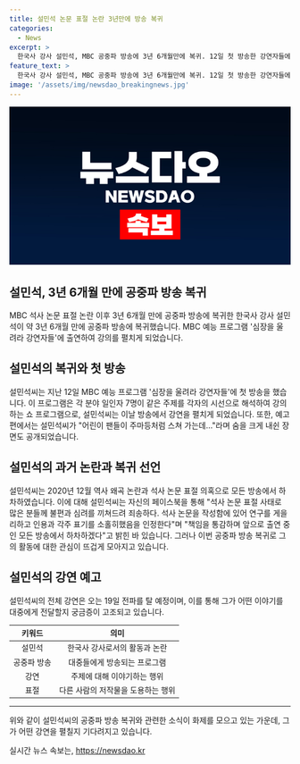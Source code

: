 ```yaml
---
title: 설민석 논문 표절 논란 3년만에 방송 복귀
categories:
  - News
excerpt: >
  한국사 강사 설민석, MBC 공중파 방송에 3년 6개월만에 복귀. 12일 첫 방송한 강연자들에 출연하며 긴장한 모습을 보였고, 강연 전 리허설에서 실수를 연발했으나 감동적인 강연 마무리로 관전자들의 호평을 받았다. 과거의 표절 논란과 역사 왜곡 논란으로 하차한 기간을 거쳐 복귀한 설민석의 모습이 기대를 모은다.
feature_text: >
  한국사 강사 설민석, MBC 공중파 방송에 3년 6개월만에 복귀. 12일 첫 방송한 강연자들에 출연하며 긴장한 모습을 보였고, 강연 전 리허설에서 실수를 연발했으나 감동적인 강연 마무리로 관전자들의 호평을 받았다. 과거의 표절 논란과 역사 왜곡 논란으로 하차한 기간을 거쳐 복귀한 설민석의 모습이 기대를 모은다.
image: '/assets/img/newsdao_breakingnews.jpg'
---
```


<p><img src="/assets/img/newsdao_breakingnews.jpg" alt="implanttips 속보" /></p>

<h2>설민석, 3년 6개월 만에 공중파 방송 복귀</h2>

<p data-ke-size="size16">MBC 석사 논문 표절 논란 이후 3년 6개월 만에 공중파 방송에 복귀한 한국사 강사 설민석이 약 3년 6개월 만에 공중파 방송에 복귀했습니다. MBC 예능 프로그램 '심장을 울려라 강연자들'에 출연하여 강의를 펼치게 되었습니다.</p>

<h2 data-ke-size="size26">설민석의 복귀와 첫 방송</h2>

<p data-ke-size="size16">설민석씨는 지난 12일 MBC 예능 프로그램 '심장을 울려라 강연자들'에 첫 방송을 했습니다. 이 프로그램은 각 분야 일인자 7명이 같은 주제를 각자의 시선으로 해석하여 강의하는 쇼 프로그램으로, 설민석씨는 이날 방송에서 강연을 펼치게 되었습니다. 또한, 예고편에서는 설민석씨가 "어린이 팬들이 주마등처럼 스쳐 가는데..."라며 숨을 크게 내쉰 장면도 공개되었습니다.</p>

<h2 data-ke-size="size26">설민석의 과거 논란과 복귀 선언</h2>

<p data-ke-size="size16">설민석씨는 2020년 12월 역사 왜곡 논란과 석사 논문 표절 의혹으로 모든 방송에서 하차하였습니다. 이에 대해 설민석씨는 자신의 페이스북을 통해 "석사 논문 표절 사태로 많은 분들께 불편과 심려를 끼쳐드려 죄송하다. 석사 논문을 작성함에 있어 연구를 게을리하고 인용과 각주 표기를 소홀히했음을 인정한다"며 "책임을 통감하며 앞으로 출연 중인 모든 방송에서 하차하겠다"고 밝힌 바 있습니다. 그러나 이번 공중파 방송 복귀로 그의 활동에 대한 관심이 뜨겁게 모아지고 있습니다.</p>

<h2 data-ke-size="size26">설민석의 강연 예고</h2>

<p data-ke-size="size16">설민석씨의 전체 강연은 오는 19일 전파를 탈 예정이며, 이를 통해 그가 어떤 이야기를 대중에게 전달할지 궁금증이 고조되고 있습니다.</p>

<table>
<thead>
  <tr>
    <th style="text-align: center; height: 17px;"><b>키워드</b></th>
    <th style="text-align: center; height: 17px;"><b>의미</b></th>
  </tr>
</thead>
<tbody>
  <tr>
    <td style="text-align: center; height: 17px;">설민석</td>
    <td style="text-align: center; height: 17px;">한국사 강사로서의 활동과 논란</td>
  </tr>
  <tr>
    <td style="text-align: center; height: 17px;">공중파 방송</td>
    <td style="text-align: center; height: 17px;">대중들에게 방송되는 프로그램</td>
  </tr>
  <tr>
    <td style="text-align: center; height: 17px;">강연</td>
    <td style="text-align: center; height: 17px;">주제에 대해 이야기하는 행위</td>
  </tr>
  <tr>
    <td style="text-align: center; height: 17px;">표절</td>
    <td style="text-align: center; height: 17px;">다른 사람의 저작물을 도용하는 행위</td>
  </tr>
</tbody>
</table>

<hr>

<p data-ke-size="size16">위와 같이 설민석씨의 공중파 방송 복귀와 관련한 소식이 화제를 모으고 있는 가운데, 그가 어떤 강연을 펼칠지 기다려지고 있습니다.</p>
실시간 뉴스 속보는, <a href="https://newsdao.kr" rel="dofollow">https://newsdao.kr</a>


